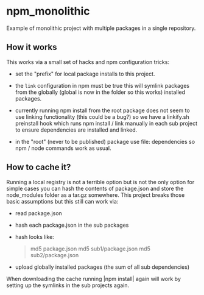 # npm_monolithic

Example of monolithic project with multiple packages in a single repository.

## How it works

This works via a small set of hacks and npm configuration tricks:

  - set the "prefix" for local package installs to this project.

  - the `link` configuration in npm must be true this will symlink packages
    from the globally (global is now in the folder so this works)
    installed packages.

  - currently running npm install from the root package does not seem to
    use linking functionality (this could be a bug?) so we have a
    linkify.sh preinstall hook which runs npm install / link manually in
    each sub project to ensure dependencies are installed and linked.

  - in the "root" (never to be published) package use file: dependencies
    so npm / node commands work as usual.

## How to cache it?

Running a local registry is not a terrible option but is not the only
option for simple cases you can hash the contents of package.json and
store the node_modules folder as a tar.gz somewhere. This project
breaks those basic assumptions but this still can work via:

  - read package.json
  - hash each package.json in the sub packages
  - hash looks like:

    > md5 package.json
    > md5 sub1/package.json
    > md5 sub2/package.json

  - upload globally installed packages (the sum of all sub dependencies)

When downloading the cache running |npm install| again will work by
setting up the symlinks in the sub projects again.
